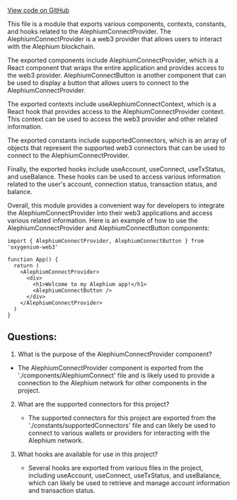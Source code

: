 [View code on GitHub](https://github.com/oxygenium/oxygenium-web3/packages/web3-react/src/index.ts)

This file is a module that exports various components, contexts, constants, and hooks related to the AlephiumConnectProvider. The AlephiumConnectProvider is a web3 provider that allows users to interact with the Alephium blockchain. 

The exported components include AlephiumConnectProvider, which is a React component that wraps the entire application and provides access to the web3 provider. AlephiumConnectButton is another component that can be used to display a button that allows users to connect to the AlephiumConnectProvider. 

The exported contexts include useAlephiumConnectContext, which is a React hook that provides access to the AlephiumConnectProvider context. This context can be used to access the web3 provider and other related information. 

The exported constants include supportedConnectors, which is an array of objects that represent the supported web3 connectors that can be used to connect to the AlephiumConnectProvider. 

Finally, the exported hooks include useAccount, useConnect, useTxStatus, and useBalance. These hooks can be used to access various information related to the user's account, connection status, transaction status, and balance. 

Overall, this module provides a convenient way for developers to integrate the AlephiumConnectProvider into their web3 applications and access various related information. Here is an example of how to use the AlephiumConnectProvider and AlephiumConnectButton components:

```
import { AlephiumConnectProvider, AlephiumConnectButton } from 'oxygenium-web3'

function App() {
  return (
    <AlephiumConnectProvider>
      <div>
        <h1>Welcome to my Alephium app!</h1>
        <AlephiumConnectButton />
      </div>
    </AlephiumConnectProvider>
  )
}
```
## Questions: 
 1. What is the purpose of the AlephiumConnectProvider component?
   - The AlephiumConnectProvider component is exported from the './components/AlephiumConnect' file and is likely used to provide a connection to the Alephium network for other components in the project.

2. What are the supported connectors for this project?
   - The supported connectors for this project are exported from the './constants/supportedConnectors' file and can likely be used to connect to various wallets or providers for interacting with the Alephium network.

3. What hooks are available for use in this project?
   - Several hooks are exported from various files in the project, including useAccount, useConnect, useTxStatus, and useBalance, which can likely be used to retrieve and manage account information and transaction status.